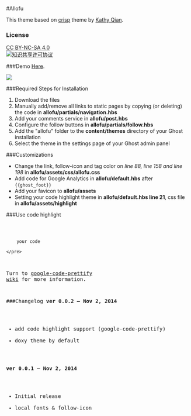 #Allofu

This theme based on [crisp](https://github.com/kathyqian/crisp-ghost-theme) theme by [Kathy Qian](http://kathyqian.com).

### License
[CC BY-NC-SA 4.0](http://creativecommons.org/licenses/by-nc-sa/4.0/)<br/>
<a rel="license" href="http://creativecommons.org/licenses/by-nc-sa/4.0/"><img alt="知识共享许可协议" style="border-width:0" src="https://i.creativecommons.org/l/by-nc-sa/4.0/88x31.png" /></a><br/>

###Demo
[Here](https://memo.ink).

![](http://postimg.org/image/lhdo134fd/)

###Required Steps for Installation
1. Download the files
2. Manually add/remove all links to static pages by copying (or deleting) the code in **allofu/partials/navigation.hbs**
3. Add your comments service in **allofu/post.hbs**
4. Configure the follow buttons in **allofu/partials/follow.hbs**
5. Add the "allofu" folder to the **content/themes** directory of your Ghost installation
6. Select the theme in the settings page of your Ghost admin panel

###Customizations
* Change the link, follow-icon and tag color on *line 88, line 158 and line 198* in **allofu/assets/css/allofu.css**
* Add code for Google Analytics in **allofu/default.hbs** after `{{ghost_foot}}`
* Add your favicon to **allofu/assets**
* Setting your code highlight theme in **allofu/default.hbs line 21**, css file in **allofu/assets/highlight**

###Use code highlight
    <pre class="prettyprint">

        your code

    </pre>
Turn to [google-code-prettify wiki](https://code.google.com/p/google-code-prettify/wiki/GettingStarted) for more information.

###Changelog
**ver 0.0.2  &mdash; Nov 2, 2014**
 * add code highlight support (google-code-prettify)
 * doxy theme by default

**ver 0.0.1  &mdash; Nov 2, 2014**

 * Initial release
 * local fonts & follow-icon
